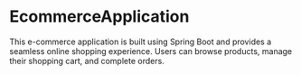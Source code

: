 # EcommerceApplication
This e-commerce application is built using Spring Boot and provides a seamless online shopping experience. Users can browse products, manage their shopping cart, and complete orders.
